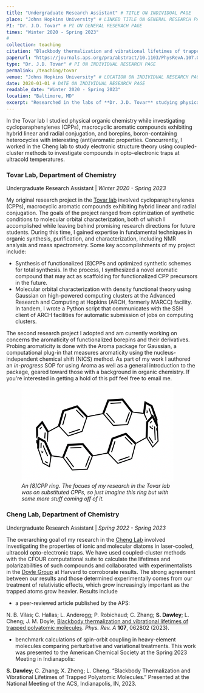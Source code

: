 ```yaml
---
title: "Undergraduate Research Assistant" # TITLE ON INDIVIDUAL PAGE
place: "Johns Hopkins University" # LINKED TITLE ON GENERAL RESEARCH PAGE
PI: "Dr. J.D. Tovar" # PI ON GENERAL RESERACH PAGE
times: "Winter 2020 - Spring 2023"
#
collection: teaching
citation: "Blackbody thermalization and vibrational lifetimes of trapped polyatomic molecules"
paperurl: "https://journals.aps.org/pra/abstract/10.1103/PhysRevA.107.062802"
type: "Dr. J.D. Tovar" # PI ON INDIVIDUAL RESEARCH PAGE
permalink: /teaching/tovar
venue: "Johns Hopkins University" # LOCATION ON INDIVIDUAL RESEARCH PAGE
date: 2020-01-01 # DATE ON INDIVIDUAL RESEARCH PAGE
readable_date: "Winter 2020 - Spring 2023"
location: "Baltimore, MD"
excerpt: "Researched in the labs of **Dr. J.D. Tovar** studying physical organic chemistry and **Dr. Lan Cheng** studying electronic structure theory." # BLURB ON GENERAL RESEARCH PAGE
---
```


In the Tovar lab I studied physical organic chemistry while investigating cycloparaphenylenes (CPPs), macrocyclic aromatic compounds exhibiting hybrid linear and radial conjugation, and borepins, boron-containing heterocycles with interesting (anti)aromatic properties. Concurrently, I worked in the Cheng lab to study electronic structure theory using coupled-cluster methods to investigate compounds in opto-electronic traps at ultracold temperatures.

### Tovar Lab, Department of Chemistry
Undergraduate Research Assistant | *Winter 2020 - Spring 2023*

My original research project in the [Tovar lab](https://sites.krieger.jhu.edu/tovar-group/) involved cycloparaphenylenes (CPPs), macrocyclic aromatic compounds exhibiting hybrid linear and radial conjugation. The goals of the project ranged from optimization of synthetic conditions to molecular orbital characterization, both of which I accomplished while leaving behind promising research directions for future students. During this time, I gained expertise in fundamental techniques in organic synthesis, purification, and characterization, including NMR analysis and mass spectrometry. Some key accomplishments of my project include:

- Synthesis of functionalized [8]CPPs and optimized synthetic schemes for total synthesis. In the process, I synthesized a novel aromatic compound that may act as scaffolding for functionalized CPP precursors in the future.
- Molecular orbital characterization with density functional theory using Gaussian on high-powered computing clusters at the Advanced Research and Computing at Hopkins (ARCH, formerly MARCC) facility. In tandem, I wrote a Python script that communicates with the SSH client of ARCH facilities for automatic submission of jobs on computing clusters.

The second research project I adopted and am currently working on concerns the aromaticity of functionalized borepins and their derivatives. Probing aromaticity is done with the Aroma package for Gaussian, a computational plug-in that measures aromaticity using the nucleus-independent chemical shift (NICS) method. As part of my work I authored an *in-progress* SOP for using Aroma as well as a general introduction to the package, geared toward those with a background in organic chemistry. If you're interested in getting a hold of this pdf feel free to email me.

<div class="centerfig">
  <figure>
    <img src="../files/8CPP.png" alt="[8]CPP" style="float: center; width: 400px;" />
    <div class="centercaption" style="width: 400px"><em>
    An [8]CPP ring. The focues of my research in the Tovar lab was on substituted CPPs, so just imagine this ring but with some more stuff coming off of it.
    </em></div>
  </figure>
</div>

### Cheng Lab, Department of Chemistry
Undergraduate Research Assistant | *Spring 2022 - Spring 2023*

The overarching goal of my research in the [Cheng Lab](https://sites.krieger.jhu.edu/cheng/) involved investigating the properties of ionic and molecular diatoms in laser-cooled, ultracold opto-electronic traps. We have used coupled-cluster methods with the CFOUR computational suite to calculate the lifetimes and polarizabilities of such compounds and collaborated with experimentalists in the [Doyle Group](https://projects.iq.harvard.edu/jdoyle/home) at Harvard to corroborate results. The strong agreement between our results and those determined experimentally comes from our treatment of relativistic effects, which grow increasingly important as the trapped atoms grow heavier. Results include
- a peer-reviewed article published by the APS:

N. B. Vilas; C. Hallas; L. Anderegg; P. Robichaud; C. Zhang; **S. Dawley**; L. Cheng; J. M. Doyle; [Blackbody thermalization and vibrational lifetimes of trapped polyatomic molecules](https://journals.aps.org/pra/abstract/10.1103/PhysRevA.107.062802). *Phys. Rev. A* **107**, 062802 (2023).

- benchmark calculations of spin-orbit coupling in heavy-element molecules comparing perturbative and variational treatments. This work was presented to the American Chemical Society at the Spring 2023 Meeting in Indianapolis:

**S. Dawley**; C. Zhang; X. Zheng; L. Cheng. “Blackbody Thermalization and Vibrational Lifetimes of Trapped Polyatomic Molecules.” Presented at the National Meeting of the ACS, Indianapolis, IN, 2023.
